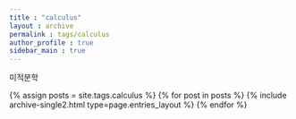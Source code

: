 ```yaml
---
title : "calculus"
layout : archive
permalink : tags/calculus
author_profile : true
sidebar_main : true
---
```

<div class="notice--primary" markdown="1">
미적분학
</div>

{% assign posts = site.tags.calculus %}
{% for post in posts %} {% include archive-single2.html type=page.entries_layout %} {% endfor %}